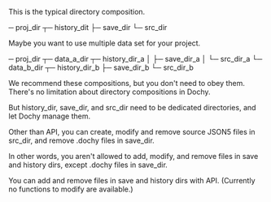 This is the typical directory composition.

─ proj_dir ┬─ history_dit
           ├─ save_dir
           └─ src_dir

Maybe you want to use multiple data set for your project.

─ proj_dir ┬─ data_a_dir ┬─ history_dir_a
           │             ├─ save_dir_a
           │             └─ src_dir_a
           └─ data_b_dir ┬─ history_dir_b
                         ├─ save_dir_b
                         └─ src_dir_b

We recommend these compositions, but you don't need to obey them.
There's no limitation about directory compositions in Dochy.

But history_dir, save_dir, and src_dir need to be dedicated directories,
and let Dochy manage them.

Other than API, you can create, modify and remove source JSON5 files in src_dir,
and remove .dochy files in save_dir.

In other words, you aren't allowed to add, modify, and remove files in save and history dirs,
except .dochy files in save_dir.

You can add and remove files in save and history dirs with API.
(Currently no functions to modify are available.)